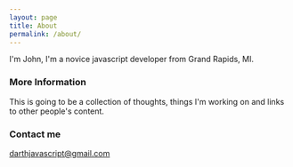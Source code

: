 ```yaml
---
layout: page
title: About
permalink: /about/
---
```


I'm John, I'm a novice javascript developer from Grand Rapids, MI.

### More Information

This is going to be a collection of thoughts, things I'm working on and links to other people's content.

### Contact me

[darthjavascript@gmail.com](mailto:darthjavascript@gmail.com)
